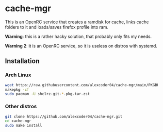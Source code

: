 
# cache-mgr

This is an OpenRC service that creates a ramdisk for cache, links cache folders
to it and loads/saves firefox profile into ram.

**Warning**: this is a rather hacky solution, that probably only fits my needs.

**Warning 2**: it is an OpenRC service, so it is useless on distros with
systemd.

## Installation

### Arch Linux

```sh
wget https://raw.githubusercontent.com/alexcoder04/cache-mgr/main/PKGBUILD
makepkg -cf
sudo pacman -U shclrz-git-*.pkg.tar.zst
```

### Other distros

```sh
git clone https://github.com/alexcoder04/cache-mgr.git
cd cache-mgr
sudo make install
```

